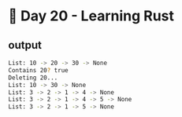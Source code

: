 # 🚀 Day 20 - Learning Rust

## output

```bash
List: 10 -> 20 -> 30 -> None
Contains 20? true
Deleting 20...
List: 10 -> 30 -> None
List: 3 -> 2 -> 1 -> 4 -> None
List: 3 -> 2 -> 1 -> 4 -> 5 -> None
List: 3 -> 2 -> 1 -> 5 -> None
```
